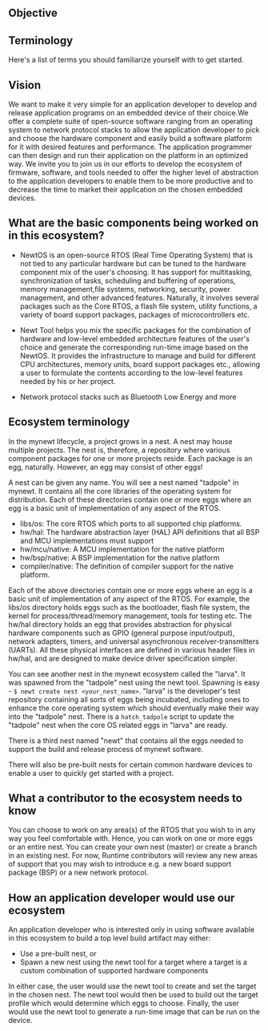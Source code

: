 ## Objective

## Terminology

Here's a list of terms you should familiarize yourself with to get started.

## Vision

We want to make it very simple for an application developer to develop and release application programs on an embedded device of their choice.We offer a complete suite of open-source software ranging from an operating system to network protocol stacks to allow the application developer to pick and choose the hardware component and easily build a software platform for it with desired features and performance. The application programmer can then design and run their application on the platform in an optimized way. We invite you to join us in our efforts to develop the ecosystem of firmware, software, and tools needed to offer the higher level of abstraction to the application developers to enable them to be more productive and to decrease the time to market their application on the chosen embedded devices.

## What are the basic components being worked on in this ecosystem?

* NewtOS is an open-source RTOS (Real Time Operating System) that is not tied to any particular hardware but can be tuned to the hardware component mix of the user's choosing. It has support for multitasking, synchronization of tasks, scheduling and buffering of operations, memory management,file systems, networking, security, power management, and other advanced features. Naturally, it involves several packages such as the Core RTOS, a flash file system, utility functions, a variety of board support packages, packages of microcontrollers etc.

* Newt Tool helps you mix the specific packages for the combination of hardware and low-level embedded architecture features of the user's choice and generate the corresponding run-time image based on the NewtOS. It provides the infrastructure to manage and build for different CPU architectures, memory units, board support packages etc., allowing a user to formulate the contents according to the low-level features needed by his or her project.

* Network protocol stacks such as Bluetooth Low Energy and more

## Ecosystem terminology

In the mynewt lifecycle, a project grows in a nest. A nest may house multiple projects. The nest is, therefore, a repository where various component packages for one or more projects reside. Each package is an egg, naturally. However, an egg may consist of other eggs!

A nest can be given any name. You will see a nest named "tadpole" in mynewt. It contains all the core libraries of the operating system for distribution. Each of these directories contain one or more eggs where an egg is a basic unit of implementation of any aspect of the RTOS.

* libs/os: The core RTOS which ports to all supported chip platforms.
* hw/hal: The hardware abstraction layer (HAL) API definitions that all BSP and MCU implementations must support
* hw/mcu/native: A MCU implementation for the native platform
* hw/bsp/native: A BSP implementation for the native platform
* compiler/native: The definition of compiler support for the native platform.

Each of the above directories contain one or more eggs where an egg is a basic unit of implementation of any aspect of the RTOS. For example, the libs/os directory holds eggs such as the bootloader, flash file system, the kernel for process/thread/memory management, tools for testing etc. The hw/hal directory holds an egg that provides abstraction for physical hardware components such as GPIO (general purpose input/output), network adapters, timers, and universal asynchronous receiver-transmitters (UARTs). All these physical interfaces are defined in various header files in hw/hal, and are designed to make device driver specification simpler.

You can see another nest in the mynewt ecosystem called the "larva". It was spawned from the "tadpole" nest using the newt tool. Spawning is easy - ` $ newt create nest <your_nest_name> `. "larva" is the developer's test repository containing all sorts of eggs being incubated, including ones to enhance the core operating system which should eventually make their way into the "tadpole" nest. There is a `hatch_tadpole` script to update the "tadpole" nest when the core OS related eggs in "larva" are ready.

There is a third nest named "newt" that contains all the eggs needed to support the build and release process of mynewt software.

There will also be pre-built nests for certain common hardware devices to enable a user to quickly get started with a project.

## What a contributor to the ecosystem needs to know

You can choose to work on any area(s) of the RTOS that you wish to in any way you feel comfortable with. Hence, you can work on one or more eggs or an entire nest. You can create your own nest (master) or create a branch in an existing nest. For now, Runtime contributors will review any new areas of support that you may wish to introduce e.g. a new board support package (BSP) or a new network protocol.

## How an application developer would use our ecosystem

An application developer who is interested only in using software available in this ecosystem to build a top level build artifact may either:

* Use a pre-built nest, or
* Spawn a new nest using the newt tool for a target where a target is a custom combination of supported hardware components

In either case, the user would use the newt tool to create and set the target in the chosen nest. The newt tool would then be used to build out the target profile which would determine which eggs to choose. Finally, the user would use the newt tool to generate a run-time image that can be run on the device.
